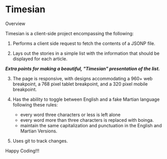 Timesian
=========

Overview

Timesian is a client-side project encompassing the following:

1. Performs a client side request to fetch the contents of a JSONP file.

2. Lays out the stories in a simple list with the information that should be displayed for each article. 

***Extra points for making a beautiful, "Timesian" presentation of the list.***

3. The page is responsive, with designs accommodating a 960+ web breakpoint, a 768 pixel tablet breakpoint, and a 320 pixel mobile breakpoint.

4.  Has the ability to toggle between English and a fake Martian language following these rules:
	- every word three characters or less is left alone
	- every word more than three characters is replaced with boinga.
	- maintain the same capitalization and punctuation in the English and Martian Versions.

5. Uses git to track changes.

Happy Coding!!!
